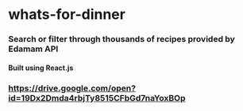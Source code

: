 # whats-for-dinner
### Search or filter through thousands of recipes provided by Edamam API
#### Built using React.js
### https://drive.google.com/open?id=19Dx2Dmda4rbjTy8515CFbGd7naYoxBOp



